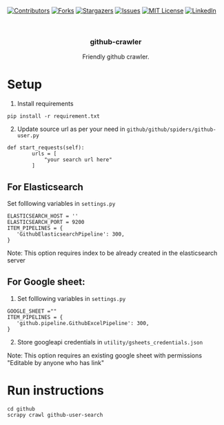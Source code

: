 <!-- PROJECT SHIELDS -->
<!--
*** I'm using markdown "reference style" links for readability.
*** Reference links are enclosed in brackets [ ] instead of parentheses ( ).
*** See the bottom of this document for the declaration of the reference variables
*** for contributors-url, forks-url, etc. This is an optional, concise syntax you may use.
*** https://www.markdownguide.org/basic-syntax/#reference-style-links
-->
[![Contributors][contributors-shield]][contributors-url]
[![Forks][forks-shield]][forks-url]
[![Stargazers][stars-shield]][stars-url]
[![Issues][issues-shield]][issues-url]
[![MIT License][license-shield]][license-url]
[![LinkedIn][linkedin-shield]][linkedin-url]



<br />
<p align="center">

  <h3 align="center">github-crawler</h3>

  <p align="center">
    Friendly github crawler. 
    </p>
</p>

# Setup
1. Install requirements
```
pip install -r requirement.txt
```
2. Update source url as per your need in `github/github/spiders/github-user.py`
```
def start_requests(self):
		urls = [
			"your search url here"
		]

```

## For Elasticsearch
Set folllowing variables in `settings.py`
```    
ELASTICSEARCH_HOST = ''
ELASTICSEARCH_PORT = 9200
ITEM_PIPELINES = {
   'GithubElasticsearchPipeline': 300,
}

```
Note: This option requires index to be already created in the elasticsearch server 

## For Google sheet:
1. Set folllowing variables in `settings.py`
```
GOOGLE_SHEET =""
ITEM_PIPELINES = {
   'github.pipeline.GithubExcelPipeline': 300,
}
```
2. Store googleapi credentials in `utility/gsheets_credentials.json`

Note: This option requires an existing google sheet with permissions "Editable by anyone who has link"

# Run instructions
```
cd github
scrapy crawl github-user-search
```

<!-- MARKDOWN LINKS & IMAGES -->
<!-- https://www.markdownguide.org/basic-syntax/#reference-style-links -->
[contributors-shield]: https://img.shields.io/github/contributors/Ankush-Chander/github-crawler.svg?style=for-the-badge
[contributors-url]: https://github.com/Ankush-Chander/github-crawler/graphs/contributors
[forks-shield]: https://img.shields.io/github/forks/Ankush-Chander/github-crawler.svg?style=for-the-badge
[forks-url]: https://github.com/Ankush-Chander/github-crawler/network/members
[stars-shield]: https://img.shields.io/github/stars/Ankush-Chander/github-crawler.svg?style=for-the-badge
[stars-url]: https://github.com/Ankush-Chander/github-crawler/stargazers
[issues-shield]: https://img.shields.io/github/issues/Ankush-Chander/github-crawler.svg?style=for-the-badge
[issues-url]: https://github.com/Ankush-Chander/github-crawler/issues
[license-shield]: https://img.shields.io/github/license/Ankush-Chander/github-crawler.svg?style=for-the-badge
[license-url]: https://github.com/Ankush-Chander/github-crawler/blob/main/LICENSE.txt
[linkedin-shield]: https://img.shields.io/badge/-LinkedIn-black.svg?style=for-the-badge&logo=linkedin&colorB=555
[linkedin-url]: https://www.linkedin.com/in/ankush-chander-8248a876/
